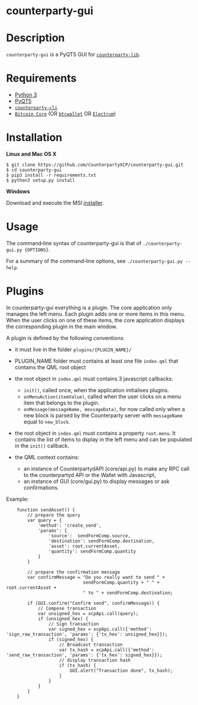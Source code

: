 counterparty-gui
================

# Description

`counterparty-gui` is a PyQT5 GUI for [`counterparty-lib`](https://github.com/CounterpartyXCP/counterpartyd).

# Requirements

* [Python 3](http://python.org)
* [PyQT5](http://www.riverbankcomputing.com/software/pyqt/download5)
* [`counterparty-cli`](https://github.com/CounterpartyXCP/counterparty-cli)
* [`Bitcoin Core`](https://bitcoin.org/en/download) (OR [`btcwallet`](https://github.com/btcsuite/btcwallet) OR [`Electrum`](https://electrum.org/download.html))

# Installation

**Linux and Mac OS X**

```
$ git clone https://github.com/CounterpartyXCP/counterparty-gui.git
$ cd counterparty-gui
$ pip3 install -r requirements.txt
$ python3 setup.py install
```

**Windows**

Download and execute the MSI [installer](https://github.com/CounterpartyXCP/counterparty-gui/releases).

# Usage

The command‐line syntax of counterparty-gui is that of
`./counterparty-gui.py {OPTIONS}`.

For a summary of the command‐line options, see
`./counterparty-gui.py --help`.

# Plugins

In counterparty-gui everything is a plugin. The core application only manages the left menu. Each plugin adds one or more items in this menu. When the user clicks on one of these items, the core application displays the corresponding plugin in the main window.

A plugin is defined by the following conventions:

* it must live in the folder `plugins/{PLUGIN_NAME}/`
* PLUGIN_NAME folder must contains at least one file `index.qml` that contains the QML root object
* the root object in `index.qml` must contains 3 javascript callbacks: 
    
    - `init()`, called once, when the application initialises plugins.  
    - `onMenuAction(itemValue)`, called when the user clicks on a menu item that belongs to the plugin.
    - `onMessage(messageName, messageData)`, for now called only when a new block is parsed by the Counterparty server with `messageName` equal to `new_block`.

* the root object in `index.qml` must contains a property `root.menu`. It contains the list of items to dsplay in the left menu and can be populated in the `init()` callback. 
* the QML context contains:
    - an instance of CounterpartydAPI (core/api.py) to make any RPC call to the counterpartyd API or the Wallet with Javascript, 
    - an instance of GUI (core/gui.py) to display messages or ask confirmations.

Example:

```
	function sendAsset() {
		// prepare the query
        var query = {
            'method': 'create_send',
            'params': {
                'source':  sendFormComp.source,
                'destination': sendFormComp.destination,
                'asset': root.currentAsset,
                'quantity': sendFormComp.quantity
            }
        }

        // prepare the confirmation message
        var confirmMessage = "Do you really want to send " +
                             sendFormComp.quantity + " " + root.currentAsset +
                             " to " + sendFormComp.destination;

        if (GUI.confirm("Confirm send", confirmMessage)) {
            // Compose transaction
            var unsigned_hex = xcpApi.call(query);
            if (unsigned_hex) {
                // Sign transaction
                var signed_hex = xcpApi.call({'method': 'sign_raw_transaction', 'params': {'tx_hex': unsigned_hex}});
                if (signed_hex) {
                    // Broadcast transaction
                    var tx_hash = xcpApi.call({'method': 'send_raw_transaction', 'params': {'tx_hex': signed_hex}});
                    // display transaction hash
                    if (tx_hash) {
                        GUI.alert("Transaction done", tx_hash);
                    }
                }
            }
        }
    }
```




